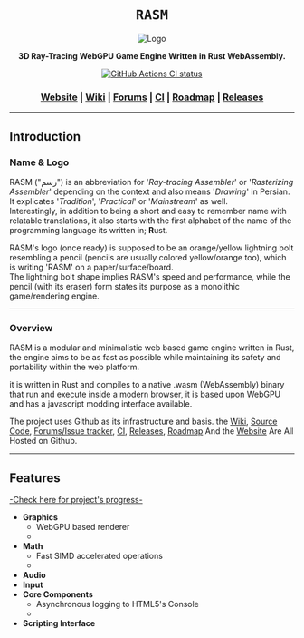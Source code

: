 <div align="center">

  <h1><code>RASM</code></h1>

  <img src="" alt="Logo">

  <p>
    <strong>3D Ray-Tracing WebGPU Game Engine Written in Rust WebAssembly.</strong>
  </p>

  <p>
    <a href="https://github.com/VioletVillain/RASM/actions"><img alt="GitHub Actions CI status" src="https://github.com/VioletVillain/RASM/workflows/RASM/badge.svg"></a>
  </p>

  <h3>
    <a href="https://VioletVillain.github.io/RASM/">Website</a>
    <span> | </span>
    <a href="https://github.com/VioletVillain/RASM/wiki">Wiki</a>
    <span> | </span>
    <a href="https://github.com/VioletVillain/RASM/issues">Forums</a>
    <span> | </span>
    <a href="https://github.com/VioletVillain/RASM/actions">CI</a>
    <span> | </span>
    <a href="https://github.com/VioletVillain/RASM/projects">Roadmap</a>
    <span> | </span>
    <a href="https://github.com/VioletVillain/RASM/releases">Releases</a>
  </h3>
  
</div>

***

## Introduction
### Name & Logo
RASM ("رسم") is an abbreviation for '*Ray-tracing Assembler*' or '*Rasterizing Assembler*' depending on the context and also means '*Drawing*' in Persian. \
It explicates '*Tradition*', '*Practical*' or '*Mainstream*' as well. \
Interestingly, in addition to being a short and easy to remember name with relatable translations, it also starts with the first alphabet of the name of the programming language its written in; **R**ust.

RASM's logo (once ready) is supposed to be an orange/yellow lightning bolt resembling a pencil (pencils are usually colored yellow/orange too), which is writing 'RASM' on a paper/surface/board. \
The lightning bolt shape implies RASM's speed and performance, while the pencil (with its eraser) form states its purpose as a monolithic game/rendering engine.

***

### Overview
RASM is a modular and minimalistic web based game engine written in Rust, the engine aims to be as fast as possible while maintaining its safety and portability within the web platform.

it is written in Rust and compiles to a native .wasm (WebAssembly) binary that run and execute inside a modern browser, it is based upon WebGPU and has a javascript modding interface available.

The project uses Github as its infrastructure and basis.  the [Wiki](https://github.com/VioletVillain/RASM/wiki), [Source Code](https://github.com/VioletVillain/RASM), [Forums/Issue tracker](https://github.com/VioletVillain/RASM/issues), [CI](https://github.com/VioletVillain/RASM/actions), [Releases](https://github.com/VioletVillain/RASM/releases), [Roadmap](https://github.com/VioletVillain/RASM/projects) And the [Website](https://VioletVillain.github.io/RASM/) Are All Hosted on Github.

***

## Features
[-Check here for project's progress-](https://github.com/VioletVillain/RASM/projects/1)
* **Graphics**
  * WebGPU based renderer
  *
* **Math**
  * Fast SIMD accelerated operations
  *
* **Audio**
* **Input**
* **Core Components**
  * Asynchronous logging to HTML5's Console
  *
* **Scripting Interface**

